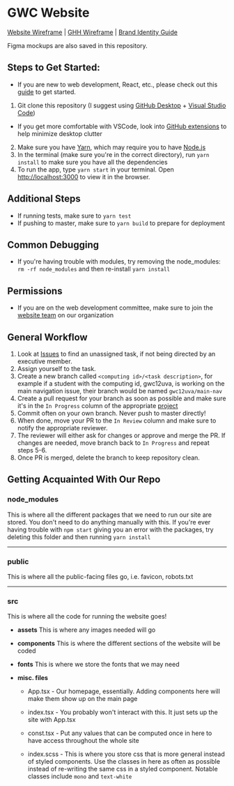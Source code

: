 # GWC Website
[Website Wireframe](https://www.figma.com/file/3oCYmtWALN20gRkSa5Ew7V/GWC-General-Site?node-id=0%3A1) | [GHH Wireframe](https://www.figma.com/file/fTEjRE0zxWO1uZAVK3QOn1/GWC-Mockups-2?node-id=0%3A1) | [Brand Identity Guide](https://www.figma.com/file/eb9ExHXT0yGgo4RkK8FG65/Brand-Manual-Identity-Iterations?node-id=251%3A92)

Figma mockups are also saved in this repository.

## Steps to Get Started:
* If you are new to web development, React, etc., please check out this [guide](INTRO-WEB-DEV.md) to get started.
1. Git clone this repository (I suggest using [GitHub Desktop](https://desktop.github.com/) + [Visual Studio Code](https://code.visualstudio.com/Download))
  * If you get more comfortable with VSCode, look into [GitHub extensions](https://code.visualstudio.com/docs/editor/github) to help minimize desktop clutter
2. Make sure you have [Yarn](https://classic.yarnpkg.com/en/docs/install), which may require you to have [Node.js](https://nodejs.org/en/)
2. In the terminal (make sure you're in the correct directory), run `yarn install` to make sure you have all the dependencies
3. To run the app, type `yarn start` in your terminal. Open [http://localhost:3000](http://localhost:3000) to view it in the browser.

## Additional Steps
* If running tests, make sure to `yarn test`
* If pushing to master, make sure to `yarn build` to prepare for deployment

## Common Debugging
* If you're having trouble with modules, try removing the node_modules: `rm -rf node_modules` and then re-install `yarn install`

## Permissions
* If you are on the web development committee, make sure to join the [website team](https://github.com/orgs/gwcuva/teams/website) on our organization

## General Workflow
1. Look at [Issues](https://github.com/gwcuva/gwc-website/issues) to find an unassigned task, if not being directed by an executive member.  
2. Assign yourself to the task.
3. Create a new branch called `<computing id>/<task description>`, for example if a student with the computing id, gwc12uva, is working on the main navigation issue, their branch would be named `gwc12uva/main-nav`
4. Create a pull request for your branch as soon as possible and make sure it's in the `In Progress` column of the appropriate [project](https://github.com/gwcuva/gwc-website/projects)
5. Commit often on your own branch. Never push to master directly!
6. When done, move your PR to the `In Review` column and make sure to notify the appropriate reviewer.
7. The reviewer will either ask for changes or approve and merge the PR. If changes are needed, move branch back to `In Progress` and repeat steps 5-6.
8. Once PR is merged, delete the branch to keep repository clean.

## Getting Acquainted With Our Repo
### node_modules
This is where all the different packages that we need to run our site are stored. You don't need to do anything manually with this. If you're ever having trouble with `npm start` giving you an error with the packages, try deleting this folder and then running `yarn install`

---

### public
This is where all the public-facing files go, i.e. favicon, robots.txt 

---

### src
This is where all the code for running the website goes!

* **assets**
This is where any images needed will go

* **components**
This is where the different sections of the website will be coded

* **fonts**
This is where we store the fonts that we may need

* **misc. files**

  * App.tsx - Our homepage, essentially. Adding components here will make them show up on the main page

  * index.tsx - You probably won't interact with this. It just sets up the site with App.tsx

  * const.tsx - Put any values that can be computed once in here to have access throughout the whole site

  * index.scss - This is where you store css that is more general instead of styled components. Use the classes in here as often as possible instead of re-writing the same css in a styled component. Notable classes include `mono` and `text-white`
